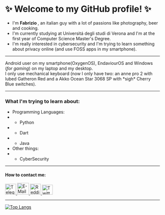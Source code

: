 # ✨ Welcome to my GitHub profile! ✨

- I'm <strong> Fabrizio </strong>, an italian guy with a lot of passions like photography, beer and cooking.
- I'm currently studying at Universitá degli studi di Verona and I'm at the first year of Computer Science Master's Degree.
- I'm really interested in cybersecurity and I'm trying to learn something about privacy online (and use FOSS apps in my smartphone).
---

Android user on my smartphone(OxygenOS), EndaviourOS and Windows (_for gaming_) on my laptop and my desktop. 
\
I only use mechanical keyboard (now I only have two: an anne pro 2 with lubed Gatheron Red and a Akko Ocean Star 3068 SP with \*sigh\* Cherry Blue switches).

---

### What I'm trying to learn about:
* Programming Languages:
* * Python
* * Dart
* * Java
* Other things:
* * CyberSecurity

---

#### How to contact me:
<a href="https://t.me/Fabbrox">
  <img src="https://cdn-icons-png.flaticon.com/512/2111/2111644.png" width="35" height="35" alt="Telegram">
</a>

<a href="mailto:fabbrox96@proton.me">
  <img src="https://cdn3.iconfinder.com/data/icons/mail-1-glyph/512/17-Locked_Mail-512.png" width="38" height="38" alt="E-Mail">
</a>

<a href="https://www.reddit.com/user/fabbrox96/">
  <img src="http://www.vectorico.com/download/social_media/Reddit-Icon.png" width="35" height="35" alt="Reddit">
</a>

<a href="https://twitter.com/Fabbrox96">
  <img src="https://socialb.co.uk/wp-content/uploads/2017/04/Twitter_logo_bird_transparent_png-1024x831.png" width="35" height="32" alt="Twitter">
</a>

---

[![Top Langs](https://github-readme-stats.vercel.app/api/top-langs/?username=Fabbro96)](https://github.com/Fabbro96/github-readme-stats)
<!--
**Fabbro96/Fabbro96** is a ✨ _special_ ✨ repository because its `README.md` (this file) appears on your GitHub profile.

Here are some ideas to get you started:

- 🔭 I’m currently working on ...
- 🌱 I’m currently learning ...
- 👯 I’m looking to collaborate on ...
- 🤔 I’m looking for help with ...
- 💬 Ask me about ...
- 📫 How to reach me: ...
- 😄 Pronouns: ...
- ⚡ Fun fact: ...
-->
